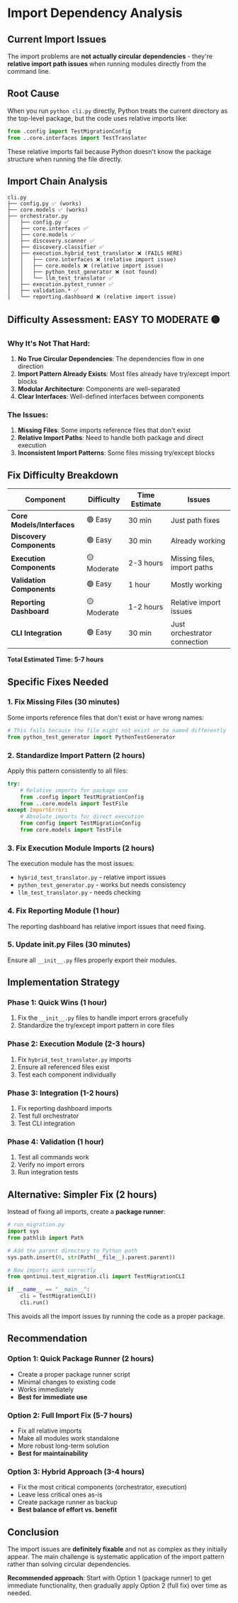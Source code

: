 # Import Dependency Analysis

## Current Import Issues

The import problems are **not actually circular dependencies** - they're **relative import path issues** when running modules directly from the command line.

## Root Cause

When you run `python cli.py` directly, Python treats the current directory as the top-level package, but the code uses relative imports like:

```python
from .config import TestMigrationConfig
from ..core.interfaces import TestTranslator
```

These relative imports fail because Python doesn't know the package structure when running the file directly.

## Import Chain Analysis

```
cli.py
├── config.py ✅ (works)
├── core.models ✅ (works)
├── orchestrator.py
│   ├── config.py ✅
│   ├── core.interfaces ✅
│   ├── core.models ✅
│   ├── discovery.scanner ✅
│   ├── discovery.classifier ✅
│   ├── execution.hybrid_test_translator ❌ (FAILS HERE)
│   │   ├── core.interfaces ❌ (relative import issue)
│   │   ├── core.models ❌ (relative import issue)
│   │   ├── python_test_generator ❌ (not found)
│   │   └── llm_test_translator ✅
│   ├── execution.pytest_runner ✅
│   ├── validation.* ✅
│   └── reporting.dashboard ❌ (relative import issue)
```

## Difficulty Assessment: **EASY TO MODERATE** 🟡

### Why It's Not That Hard:

1. **No True Circular Dependencies**: The dependencies flow in one direction
2. **Import Pattern Already Exists**: Most files already have try/except import blocks
3. **Modular Architecture**: Components are well-separated
4. **Clear Interfaces**: Well-defined interfaces between components

### The Issues:

1. **Missing Files**: Some imports reference files that don't exist
2. **Relative Import Paths**: Need to handle both package and direct execution
3. **Inconsistent Import Patterns**: Some files missing try/except blocks

## Fix Difficulty Breakdown

| Component | Difficulty | Time Estimate | Issues |
|-----------|------------|---------------|---------|
| **Core Models/Interfaces** | 🟢 Easy | 30 min | Just path fixes |
| **Discovery Components** | 🟢 Easy | 30 min | Already working |
| **Execution Components** | 🟡 Moderate | 2-3 hours | Missing files, import paths |
| **Validation Components** | 🟢 Easy | 1 hour | Mostly working |
| **Reporting Dashboard** | 🟡 Moderate | 1-2 hours | Relative import issues |
| **CLI Integration** | 🟢 Easy | 30 min | Just orchestrator connection |

**Total Estimated Time: 5-7 hours**

## Specific Fixes Needed

### 1. Fix Missing Files (30 minutes)
Some imports reference files that don't exist or have wrong names:
```python
# This fails because the file might not exist or be named differently
from python_test_generator import PythonTestGenerator
```

### 2. Standardize Import Pattern (2 hours)
Apply this pattern consistently to all files:
```python
try:
    # Relative imports for package use
    from .config import TestMigrationConfig
    from ..core.models import TestFile
except ImportError:
    # Absolute imports for direct execution
    from config import TestMigrationConfig
    from core.models import TestFile
```

### 3. Fix Execution Module Imports (2 hours)
The execution module has the most issues:
- `hybrid_test_translator.py` - relative import issues
- `python_test_generator.py` - works but needs consistency
- `llm_test_translator.py` - needs checking

### 4. Fix Reporting Module (1 hour)
The reporting dashboard has relative import issues that need fixing.

### 5. Update __init__.py Files (30 minutes)
Ensure all `__init__.py` files properly export their modules.

## Implementation Strategy

### Phase 1: Quick Wins (1 hour)
1. Fix the `__init__.py` files to handle import errors gracefully
2. Standardize the try/except import pattern in core files

### Phase 2: Execution Module (2-3 hours)
1. Fix `hybrid_test_translator.py` imports
2. Ensure all referenced files exist
3. Test each component individually

### Phase 3: Integration (1-2 hours)
1. Fix reporting dashboard imports
2. Test full orchestrator
3. Test CLI integration

### Phase 4: Validation (1 hour)
1. Test all commands work
2. Verify no import errors
3. Run integration tests

## Alternative: Simpler Fix (2 hours)

Instead of fixing all imports, create a **package runner**:

```python
# run_migration.py
import sys
from pathlib import Path

# Add the parent directory to Python path
sys.path.insert(0, str(Path(__file__).parent.parent))

# Now imports work correctly
from qontinui.test_migration.cli import TestMigrationCLI

if __name__ == "__main__":
    cli = TestMigrationCLI()
    cli.run()
```

This avoids all the import issues by running the code as a proper package.

## Recommendation

### Option 1: Quick Package Runner (2 hours)
- Create a proper package runner script
- Minimal changes to existing code
- Works immediately
- **Best for immediate use**

### Option 2: Full Import Fix (5-7 hours)
- Fix all relative imports
- Make all modules work standalone
- More robust long-term solution
- **Best for maintainability**

### Option 3: Hybrid Approach (3-4 hours)
- Fix the most critical components (orchestrator, execution)
- Leave less critical ones as-is
- Create package runner as backup
- **Best balance of effort vs. benefit**

## Conclusion

The import issues are **definitely fixable** and not as complex as they initially appear. The main challenge is systematic application of the import pattern rather than solving circular dependencies.

**Recommended approach**: Start with Option 1 (package runner) to get immediate functionality, then gradually apply Option 2 (full fix) over time as needed.
